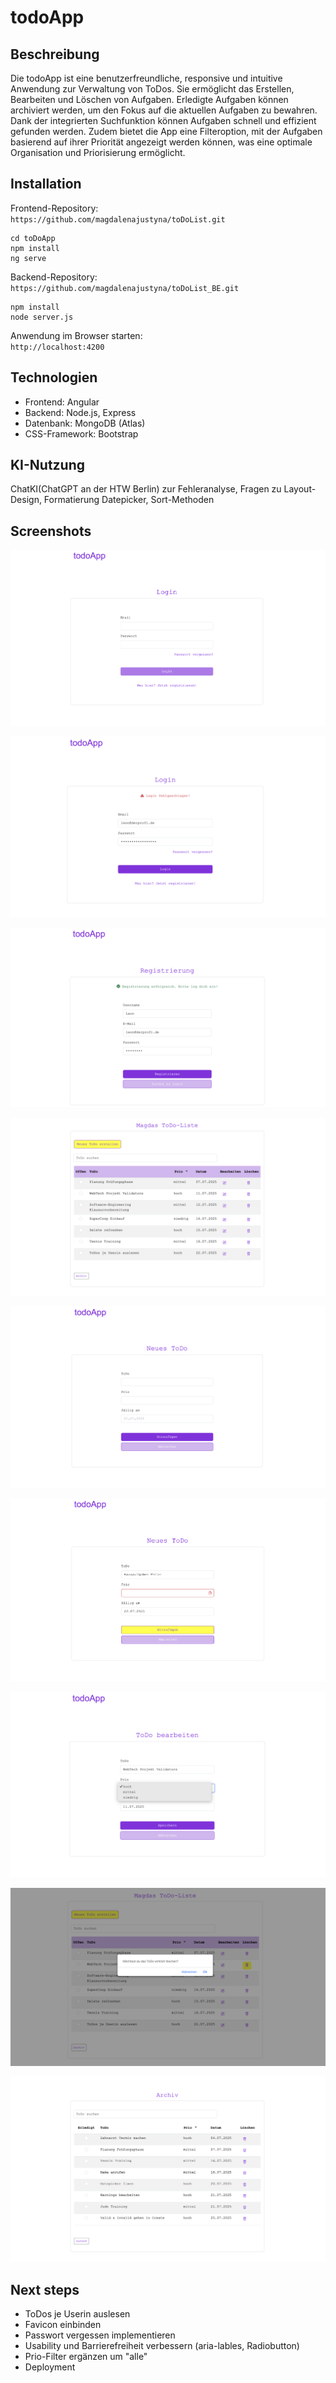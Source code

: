 # todoApp

## Beschreibung

Die todoApp ist eine benutzerfreundliche, responsive und intuitive Anwendung zur Verwaltung von ToDos. Sie ermöglicht das Erstellen, Bearbeiten und Löschen von Aufgaben. Erledigte Aufgaben können archiviert werden, um den Fokus auf die aktuellen Aufgaben zu bewahren. Dank der integrierten Suchfunktion können Aufgaben schnell und effizient gefunden werden. Zudem bietet die App eine Filteroption, mit der Aufgaben basierend auf ihrer Priorität angezeigt werden können, was eine optimale Organisation und Priorisierung ermöglicht.

## Installation

Frontend-Repository:  
`https://github.com/magdalenajustyna/toDoList.git`

```
cd toDoApp
npm install
ng serve
```

Backend-Repository:  
`https://github.com/magdalenajustyna/toDoList_BE.git`

```
npm install
node server.js
```

Anwendung im Browser starten:  
`http://localhost:4200`

## Technologien

- Frontend: Angular
- Backend: Node.js, Express
- Datenbank: MongoDB (Atlas)
- CSS-Framework: Bootstrap

## KI-Nutzung

ChatKI(ChatGPT an der HTW Berlin) zur Fehleranalyse, Fragen zu Layout-Design, Formatierung Datepicker, Sort-Methoden 

## Screenshots

![Screenshot1](./toDoApp/src/assets/images/screenshot0.png)

![Screenshot1](./toDoApp/src/assets/images/screenshot1.png)

![Screenshot1](./toDoApp/src/assets/images/screenshot2.png)

![Screenshot1](./toDoApp/src/assets/images/screenshot3.png)

![Screenshot1](./toDoApp/src/assets/images/screenshot4.png)

![Screenshot1](./toDoApp/src/assets/images/screenshot5.png)

![Screenshot1](./toDoApp/src/assets/images/screenshot6.png)

![Screenshot1](./toDoApp/src/assets/images/screenshot7.png)

![Screenshot1](./toDoApp/src/assets/images/screenshot8.png)

## Next steps

- ToDos je Userin auslesen
- Favicon einbinden
- Passwort vergessen implementieren
- Usability und Barrierefreiheit verbessern (aria-lables, Radiobutton)
- Prio-Filter ergänzen um "alle"
- Deployment
